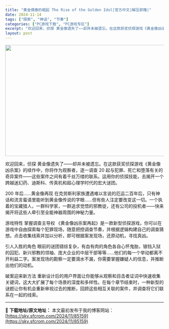 ```yaml
---
title: "黄金偶像的崛起 The Rise of the Golden Idol|官方中文|解压即撸|"
date: 2024-11-14
tags: ["探索", "神话", "节奏"]
categories: ["PC游戏下载", "PC游戏专区"]
excerpt: "欢迎回来，侦探 黄金像遗失了——却并未被遗忘。在这款获奖侦探游戏《黄金像凶杀案》的续作中，你将作为观察者，逐一调查 20 起与犯罪、死亡和堕落有关的奇异案件——这些案件之间有着千丝万缕的联系。运用你的侦探技能，去揭开一个跨越迷幻药、迪斯科、传真机和超心理学时代的宏大谜团。 200 年后……黄金像再现&hellip;"
layout: post
---
```


<img class="aligncenter size-full wp-image-85155" src="https://sky.sfcrom.com/wp-content/uploads/2024/11/2024111408100032.webp" alt="" width="616" height="353" />

欢迎回来，侦探
黄金像遗失了——却并未被遗忘。在这款获奖侦探游戏《黄金像凶杀案》的续作中，你将作为观察者，逐一调查 20 起与犯罪、死亡和堕落有关的奇异案件——这些案件之间有着千丝万缕的联系。运用你的侦探技能，去揭开一个跨越迷幻药、迪斯科、传真机和超心理学时代的宏大谜团。

200 年后……黄金像再现
在克劳斯利家族遭遇难以言说的厄运二百年后，只有神话和流言蜚语里能听到黄金像传说的字眼……但有些人注定要改变这一切。一个执着的宝藏猎人，一群科学家，一群追求觉悟的邪教徒，还有公司的投机者——快来揭开将这些人牵引至全能神器周围的神秘力量。

游戏特性
掌握调查主导权
《黄金像凶杀案再起》是一款新型侦探游戏，你可以在游戏中自由探索每个犯罪现场，随意把控调查节奏，并根据逻辑构建自己的调查猜想。点击收集线索并加以分析，即可根据案发现场，还原动机，寻找真凶。

引人入胜的角色
眼前的谜团错综复杂，有血有肉的角色各自心怀鬼胎，锒铛入狱的囚犯、新兴邪教的领袖、庞大企业的中层干部等等……他们的每一个举动都离不开利益二字。案发现场的勘察一定要滴水不漏，你需要掌握嫌疑人的信息，并推断出他们的动机。

破案迎来新方法
重新设计后的用户界面让你能够从观察和目击者证词中快速收集关键词，这大大扩展了每个场景的深度和多样性。在每个章节结束时，一种新型的谜题让你有机会重新审视过去的推断，回顾这些相互关联的案件，并调查将它们联系在一起的线索。

---
📖 **下载地址/原文地址：** 本文最初发布于我的博客网站：[https://sky.sfcrom.com/2024/11/85159](https://sky.sfcrom.com/2024/11/85159)
